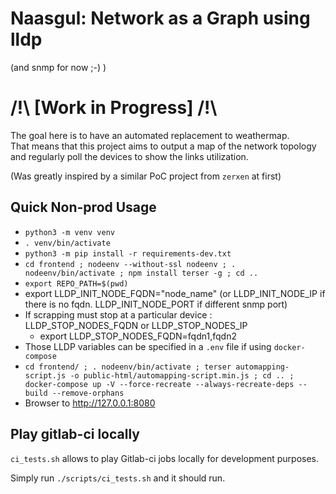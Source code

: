 # Naasgul: Network as a Graph using lldp
(and snmp for now ;-) )

# /!\ [Work in Progress] /!\

The goal here is to have an automated replacement to weathermap.  
That means that this project aims to output a map of the network topology and regularly poll the devices to show the links utilization.

(Was greatly inspired by a similar PoC project from `zerxen` at first)

## Quick Non-prod Usage

- `python3 -m venv venv`
- `. venv/bin/activate`
- `python3 -m pip install -r requirements-dev.txt`
- `cd frontend ; nodeenv --without-ssl nodeenv ; . nodeenv/bin/activate ; npm install terser -g ; cd ..`
- `export REPO_PATH=$(pwd)`
- export LLDP_INIT_NODE_FQDN="node_name" (or LLDP_INIT_NODE_IP if there is no fqdn. LLDP_INIT_NODE_PORT if different snmp port)
- If scrapping must stop at a particular device : LLDP_STOP_NODES_FQDN or LLDP_STOP_NODES_IP
  - export LLDP_STOP_NODES_FQDN=fqdn1,fqdn2
- Those LLDP variables can be specified in a `.env` file if using `docker-compose`
- `cd frontend/ ; . nodeenv/bin/activate ; terser automapping-script.js -o public-html/automapping-script.min.js ; cd .. ; docker-compose up -V --force-recreate --always-recreate-deps --build --remove-orphans`
- Browser to http://127.0.0.1:8080

## Play gitlab-ci locally

`ci_tests.sh` allows to play Gitlab-ci jobs locally for development purposes.

Simply run `./scripts/ci_tests.sh` and it should run.
